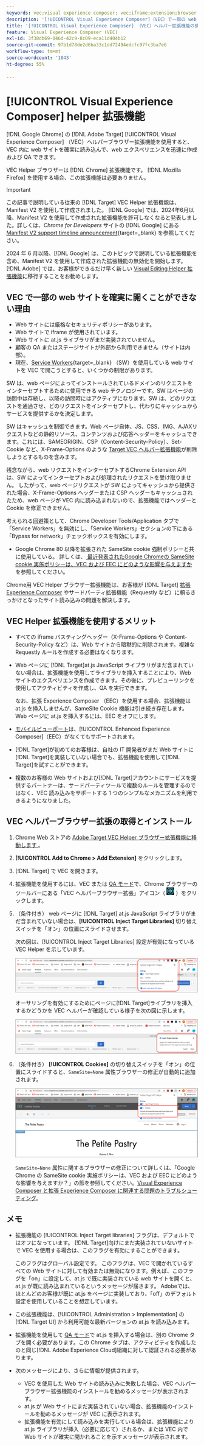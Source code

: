 ```yaml
---
keywords: vec;visual experience composer; vec;iframe;extension;browser
description: '[!UICONTROL Visual Experience Composer]（VEC）で一部の web サイトを確実に開くことができない理由を明らかにします。VEC Helper ブラウザー拡張機能を使用すると、VEC 内に web サイトを確実に読み込むことができます。'
title: '[!UICONTROL Visual Experience Composer] （VEC）ヘルパー拡張機能の使用方法？'
feature: Visual Experience Composer (VEC)
exl-id: 3f38db69-046d-42c9-8c09-eca11d404b12
source-git-commit: 97b1d78de2d6ba33c1dd72494edcfc97fc3ba7e6
workflow-type: tm+mt
source-wordcount: '1043'
ht-degree: 55%

---
```


# [!UICONTROL Visual Experience Composer] helper 拡張機能

[!DNL Google Chrome] の [!DNL Adobe Target] [!UICONTROL Visual Experience Composer] （VEC）ヘルパーブラウザー拡張機能を使用すると、VEC 内に web サイトを確実に読み込んで、web エクスペリエンスを迅速に作成および QA できます。

VEC Helper ブラウザーは [!DNL Chrome] 拡張機能です。 [!DNL Mozilla Firefox] を使用する場合、この拡張機能は必要ありません。

>[!IMPORTANT]
>
>この記事で説明している従来の [!DNL Target] VEC Helper 拡張機能は、Manifest V2 を使用して作成されました。 [!DNL Google] では、2024年6月以降、Manifest V2 を使用して作成された拡張機能を許可しなくなると発表しました。詳しくは、*Chrome for Developers* サイトの [!DNL Google] にある [Manifest V2 support timeline announcement](https://developer.chrome.com/docs/extensions/develop/migrate/mv2-deprecation-timeline){target=_blank} を参照してください。
>
>2024 年 6 月以降、[!DNL Google] は、このトピックで説明している拡張機能を含め、Manifest V2 を使用して作成された拡張機能の無効化を開始します。 [!DNL Adobe] では、お客様ができるだけ早く新しい [Visual Editing Helper 拡張機能](/help/main/c-experiences/c-visual-experience-composer/r-troubleshoot-composer/visual-editing-helper-extension.md)に移行することをお勧めします。

## VEC で一部の web サイトを確実に開くことができない理由

* Web サイトには厳格なセキュリティポリシーがあります。
* Web サイトで iframe が使用されています。
* Web サイトに at.js ライブラリがまだ実装されていません。
* 顧客の QA またはステージサイトが外部から利用できません（サイトは内部）。
* 現在、[Service Workers](https://developer.mozilla.org/ja-JP/docs/Web/API/Service_Worker_API){target=_blank} （SW）を使用している web サイトを VEC で開こうとすると、いくつかの制限があります。

SW は、web ページによってインストールされているドメインのリクエストをインターセプトするために使用できる web テクノロジーです。SW はページの訪問中は存続し、以降の訪問時にはアクティブになります。SW は、どのリクエストを通過させ、どのリクエストをインターセプトし、代わりにキャッシュからサービスを提供するかを決定します。

SW はキャッシュを制御できます。Web ページ自体、JS、CSS、IMG、AJAXリクエストなどの静的リソース、コンテンツおよび応答ヘッダーをキャッシュできます。これには、SAMEORIGIN、CSP（Content-Security-Policy）、Set-Cookie など、X-Frame-Options のような [Target VEC ヘルパー拡張機能](/help/main/c-experiences/c-visual-experience-composer/r-troubleshoot-composer/vec-helper-browser-extension.md)が削除しようとするものを含みます。

残念ながら、web リクエストをインターセプトするChrome Extension API は、SW によってインターセプトおよび処理されたリクエストを受け取りません。 したがって、web ページリクエストが SW によってキャッシュから提供された場合、X-Frame-Options ヘッダーまたは CSP ヘッダーもキャッシュされたため、web ページが VEC 内に読み込まれないので、拡張機能ではヘッダーと Cookie を修正できません。

考えられる回避策として、Chrome Developer Tools/Application タブで「Service Workers」を無効にし、「Service Workers」セクションの下にある「Bypass for network」チェックボックスを有効にします。

* Google Chrome 80 以降を拡張された SameSite cookie 強制ポリシーと共に使用している。 詳しくは、[ 最近発表されたGoogle Chromeの SameSite cookie 実施ポリシーは、VEC および EEC にどのような影響を与えますか ](/help/main/c-experiences/c-visual-experience-composer/r-troubleshoot-composer/issues-related-to-the-visual-experience-composer-vec-and-enhanced-experience-composer-eec.md#samesite) を参照してください。

Chrome用 VEC Helper ブラウザー拡張機能は、お客様が [!DNL Target] [ 拡張 Experience Composer](/help/main/administrating-target/visual-experience-composer-set-up.md#eec) やサードパーティ拡張機能（Requestly など）に頼るきっかけとなったサイト読み込みの問題を解決します。

## VEC Helper 拡張機能を使用するメリット

* すべての iframe バスティングヘッダー（X-Frame-Options や Content-Security-Policy など）は、Web サイトから暗黙的に削除されます。複雑な Requestly ルールを作成する必要はなくなります。
* Web ページに [!DNL Target]at.js JavaScript ライブラリがまだ含まれていない場合は、拡張機能を使用してライブラリを挿入することにより、Web サイトのエクスペリエンスを作成できます。その後に、プレビューリンクを使用してアクティビティを作成し、QA を実行できます。

  なお、拡張 Experience Composer （EEC）を使用する場合、拡張機能は at.js を挿入しませんが、SameSite Cookie 機能は引き続き存在します。 Web ページに at.js を挿入するには、EEC をオフにします。

* [モバイルビューポート](/help/main/c-experiences/c-visual-experience-composer/mobile-viewports.md)は、[!UICONTROL Enhanced Experience Composer]（EEC）がなくてもサポートされます。
* [!DNL Target]が初めてのお客様は、自社の IT 開発者がまだ Web サイトに[!DNL Target]を実装していない場合でも、拡張機能を使用して[!DNL Target]を試すことができます。
* 複数のお客様の Web サイトおよび[!DNL Target]アカウントにサービスを提供するパートナーは、サードパーティツールで複数のルールを管理するのではなく、VEC 読み込みをサポートする 1 つのシンプルなメカニズムを利用できるようになりました。

## VEC ヘルパーブラウザー拡張の取得とインストール

1. Chrome Web ストアの [Adobe Target VEC Helper ブラウザー拡張機能に移動します ](https://chrome.google.com/webstore/detail/adobe-target-vec-helper/ggjpideecfnbipkacplkhhaflkdjagak)。
1. **[!UICONTROL Add to Chrome > Add Extension]** をクリックします。
1. [!DNL Target] で VEC を開きます。
1. 拡張機能を使用するには、VEC または [QA モード](/help/main/c-activities/c-activity-qa/activity-qa.md)で、Chrome ブラウザーのツールバーにある「VEC ヘルパーブラウザー拡張」アイコン（ ![「VEC ヘルパー」アイコン](/help/main/c-experiences/c-visual-experience-composer/r-troubleshoot-composer/assets/vec-help-extension.png) ）をクリックします。
1. （条件付き） web ページに [!DNL Target] at.js JavaScript ライブラリがまだ含まれていない場合は、**[!UICONTROL Inject Target Libraries]** 切り替えスイッチを「オン」の位置にスライドさせます。

   次の図は、[!UICONTROL Inject Target Libraries] 設定が有効になっている VEC Helper を示しています。

   ![VEC ヘルパー 1](/help/main/c-experiences/c-visual-experience-composer/r-troubleshoot-composer/assets/vec-help-extension-1.png)

   オーサリングを有効にするためにページに[!DNL Target]ライブラリを挿入するかどうかを VEC ヘルパーが確認している様子を次の図に示します。

   ![VEC ヘルパー 2](/help/main/c-experiences/c-visual-experience-composer/r-troubleshoot-composer/assets/vec-helper.png)

1. （条件付き） **[!UICONTROL Cookies]** の切り替えスイッチを「オン」の位置にスライドすると、`SameSite=None` 属性ブラウザーの修正が自動的に追加されます。

   ![VEC ヘルパー拡張機能の cookie の切り替え ](/help/main/c-experiences/c-visual-experience-composer/r-troubleshoot-composer/assets/cookies-vec-helper.png)

   `SameSite=None` 属性に関するブラウザーの修正について詳しくは、「Google Chrome の SameSite cookie 実施ポリシーは、VEC および EEC にどのような影響を与えますか？」の節を参照してください。[Visual Experience Composer と拡張 Experience Composer に関連する問題のトラブルシューティング](/help/main/c-experiences/c-visual-experience-composer/r-troubleshoot-composer/issues-related-to-the-visual-experience-composer-vec-and-enhanced-experience-composer-eec.md#samesite)。

## メモ

* 拡張機能の [!UICONTROL Inject Target libraries] フラグは、デフォルトではオフになっています。 [!DNL Target]向けにまだ実装されていないサイトで VEC を使用する場合は、このフラグを有効にすることができます。

  このフラグはグローバル設定です。 このフラグは、VEC で開かれているすべての Web サイトに対して有効または無効になります。例えば、このフラグを「on」に設定して、at.js で既に実装されている web サイトを開くと、at.js が既に読み込まれているというメッセージが届きます。 Adobeでは、ほとんどのお客様が既に at.js をページに実装しており、「off」のデフォルト設定を使用していることを想定しています。

* この拡張機能は、[!UICONTROL Administration > Implementation] の [!DNL Target UI] から利用可能な最新バージョンの at.js を読み込みます。
* 拡張機能を使用して [QA モード](/help/main/c-activities/c-activity-qa/activity-qa.md)で at.js を挿入する場合は、別の Chrome タブを開く必要があります。この Chrome タブは、アクティビティを作成したのと同じ[!DNL Adobe Experience Cloud]組織に対して認証される必要があります。
* 次のメッセージにより、さらに情報が提供されます。

   * VEC を使用した Web サイトの読み込みに失敗した場合、VEC ヘルパーブラウザー拡張機能のインストールを勧めるメッセージが表示されます。
   * at.js が Web サイトにまだ実装されていない場合、拡張機能のインストールを勧めるメッセージが VEC に表示されます。
   * 拡張機能を有効にして読み込みを実行している場合は、拡張機能により at.js ライブラリが挿入（必要に応じて）されるか、または VEC 内で Web サイトが確実に開かれることを示すメッセージが表示されます。
